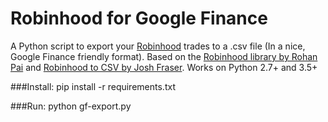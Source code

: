 # Robinhood for Google Finance

A Python script to export your [Robinhood](https://www.robinhood.com) trades to a .csv file (In a nice, Google Finance friendly format).  Based on the [Robinhood library by Rohan Pai](https://github.com/Jamonek/Robinhood) and [Robinhood to CSV by Josh Fraser](https://github.com/joshfraser).
Works on Python 2.7+ and 3.5+

###Install:
    pip install -r requirements.txt

###Run:
    python gf-export.py
